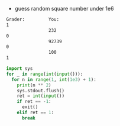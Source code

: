 * guess random square number under 1e6

```txt
Grader:         You:
1
                232
0
                92739
0
                100
1
```

```py
import sys
for _ in range(int(input())):
  for n in range(1, int(1e3) + 1):
    print(n ** 2)
    sys.stdout.flush()
    ret = int(input())
    if ret == -1:
      exit()
    elif ret == 1:
      break
```
